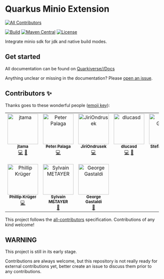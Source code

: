 # Quarkus Minio Extension
<!-- ALL-CONTRIBUTORS-BADGE:START - Do not remove or modify this section -->
[![All Contributors](https://img.shields.io/badge/all_contributors-10-orange.svg?style=flat-square)](#contributors-)
<!-- ALL-CONTRIBUTORS-BADGE:END -->
[![Build](https://github.com/quarkiverse/quarkus-minio/workflows/Build/badge.svg)](https://github.com/quarkiverse/quarkus-minio/actions?query=workflow%3ABuild)
[![Maven Central](https://img.shields.io/maven-central/v/io.quarkiverse.minio/quarkus-minio-parent.svg?label=Maven%20Central)](https://search.maven.org/artifact/io.quarkiverse.minio/quarkus-minio-parent)
[![License](https://img.shields.io/badge/License-Apache%202.0-blue.svg)](https://opensource.org/licenses/Apache-2.0)

Integrate minio sdk for jdk and native build modes.

## Get started

All documentation can be found on [Quarkiverse//Docs](https://quarkiverse.github.io/quarkiverse-docs/quarkus-minio/dev/index.html)

Anything unclear or missing in the documentation? Please [open an issue](https://github.com/quarkiverse/quarkus-minio/issues/new).

## Contributors ✨

Thanks goes to these wonderful people ([emoji key](https://allcontributors.org/docs/en/emoji-key)):

<!-- ALL-CONTRIBUTORS-LIST:START - Do not remove or modify this section -->
<!-- prettier-ignore-start -->
<!-- markdownlint-disable -->
<table>
  <tbody>
    <tr>
      <td align="center" valign="top" width="14.28%"><a href="https://github.com/jtama"><img src="https://avatars0.githubusercontent.com/u/39991688?v=4?s=100" width="100px;" alt="jtama"/><br /><sub><b>jtama</b></sub></a><br /><a href="https://github.com/quarkiverse/quarkus-minio/commits?author=jtama" title="Code">💻</a> <a href="#maintenance-jtama" title="Maintenance">🚧</a></td>
      <td align="center" valign="top" width="14.28%"><a href="https://twitter.com/ppalaga"><img src="https://avatars.githubusercontent.com/u/1826249?v=4?s=100" width="100px;" alt="Peter Palaga"/><br /><sub><b>Peter Palaga</b></sub></a><br /><a href="https://github.com/quarkiverse/quarkus-minio/commits?author=ppalaga" title="Code">💻</a></td>
      <td align="center" valign="top" width="14.28%"><a href="https://github.com/JiriOndrusek"><img src="https://avatars.githubusercontent.com/u/26897889?v=4?s=100" width="100px;" alt="JiriOndrusek"/><br /><sub><b>JiriOndrusek</b></sub></a><br /><a href="https://github.com/quarkiverse/quarkus-minio/commits?author=JiriOndrusek" title="Code">💻</a></td>
      <td align="center" valign="top" width="14.28%"><a href="https://github.com/dlucasd"><img src="https://avatars.githubusercontent.com/u/8418431?v=4?s=100" width="100px;" alt="dlucasd"/><br /><sub><b>dlucasd</b></sub></a><br /><a href="https://github.com/quarkiverse/quarkus-minio/commits?author=dlucasd" title="Code">💻</a> <a href="https://github.com/quarkiverse/quarkus-minio/commits?author=dlucasd" title="Documentation">📖</a></td>
      <td align="center" valign="top" width="14.28%"><a href="http://schlothauer.de"><img src="https://avatars.githubusercontent.com/u/38556808?v=4?s=100" width="100px;" alt="Stefan Gürtler"/><br /><sub><b>Stefan Gürtler</b></sub></a><br /><a href="https://github.com/quarkiverse/quarkus-minio/commits?author=SpeedsterF2" title="Code">💻</a></td>
      <td align="center" valign="top" width="14.28%"><a href="https://lesincroyableslivres.fr/"><img src="https://avatars.githubusercontent.com/u/1279749?v=4?s=100" width="100px;" alt="Guillaume Smet"/><br /><sub><b>Guillaume Smet</b></sub></a><br /><a href="https://github.com/quarkiverse/quarkus-minio/commits?author=gsmet" title="Code">💻</a></td>
      <td align="center" valign="top" width="14.28%"><a href="https://www.inulogic.fr"><img src="https://avatars.githubusercontent.com/u/88554524?v=4?s=100" width="100px;" alt="Sébastien Crocquesel"/><br /><sub><b>Sébastien Crocquesel</b></sub></a><br /><a href="https://github.com/quarkiverse/quarkus-minio/commits?author=scrocquesel" title="Code">💻</a></td>
    </tr>
    <tr>
      <td align="center" valign="top" width="14.28%"><a href="http://www.phillip-kruger.com"><img src="https://avatars.githubusercontent.com/u/6836179?v=4?s=100" width="100px;" alt="Phillip Krüger"/><br /><sub><b>Phillip Krüger</b></sub></a><br /><a href="https://github.com/quarkiverse/quarkus-minio/commits?author=phillip-kruger" title="Code">💻</a></td>
      <td align="center" valign="top" width="14.28%"><a href="https://sylvain.dev"><img src="https://avatars.githubusercontent.com/u/8873695?v=4?s=100" width="100px;" alt="Sylvain METAYER"/><br /><sub><b>Sylvain METAYER</b></sub></a><br /><a href="https://github.com/quarkiverse/quarkus-minio/commits?author=sylvainmetayer" title="Documentation">📖</a></td>
      <td align="center" valign="top" width="14.28%"><a href="http://gastaldi.wordpress.com"><img src="https://avatars.githubusercontent.com/u/54133?v=4?s=100" width="100px;" alt="George Gastaldi"/><br /><sub><b>George Gastaldi</b></sub></a><br /><a href="https://github.com/quarkiverse/quarkus-minio/commits?author=gastaldi" title="Documentation">📖</a></td>
    </tr>
  </tbody>
</table>

<!-- markdownlint-restore -->
<!-- prettier-ignore-end -->

<!-- ALL-CONTRIBUTORS-LIST:END -->

This project follows the [all-contributors](https://github.com/all-contributors/all-contributors) specification. Contributions of any kind welcome!

## WARNING

This project is still in its early stage.

Contributions are always welcome, but this repository is not really ready for external contributions yet, better create an issue
to discuss them prior to any contributions.
